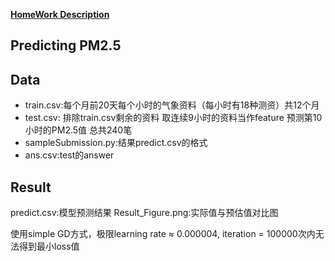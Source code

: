 [**HomeWork Description**](https://docs.google.com/presentation/d/1r2u-xVytctdRSbaCAHwWlHIBkmJ50Stnpj1hqi9pFXs/edit?usp=sharing)   


## Predicting PM2.5  

## Data   
- train.csv:每个月前20天每个小时的气象资料（每小时有18种测资）共12个月
- test.csv: 排除train.csv剩余的资料 取连续9小时的资料当作feature 预测第10小时的PM2.5值 总共240笔
- sampleSubmission.py:结果predict.csv的格式
- ans.csv:test的answer  

## Result
predict.csv:模型预测结果
Result_Figure.png:实际值与预估值对比图

使用simple GD方式，极限learning rate ≈ 0.000004, iteration = 100000次内无法得到最小loss值
